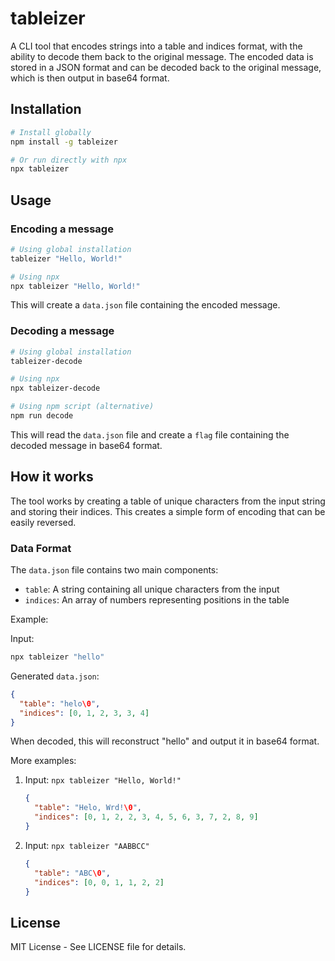 # tableizer

A CLI tool that encodes strings into a table and indices format, with the ability to decode them back to the original message. The encoded data is stored in a JSON format and can be decoded back to the original message, which is then output in base64 format.

## Installation

```bash
# Install globally
npm install -g tableizer

# Or run directly with npx
npx tableizer
```

## Usage

### Encoding a message

```bash
# Using global installation
tableizer "Hello, World!"

# Using npx
npx tableizer "Hello, World!"
```

This will create a `data.json` file containing the encoded message.

### Decoding a message

```bash
# Using global installation
tableizer-decode

# Using npx
npx tableizer-decode

# Using npm script (alternative)
npm run decode
```

This will read the `data.json` file and create a `flag` file containing the decoded message in base64 format.

## How it works

The tool works by creating a table of unique characters from the input string and storing their indices. This creates a simple form of encoding that can be easily reversed.

### Data Format

The `data.json` file contains two main components:
- `table`: A string containing all unique characters from the input
- `indices`: An array of numbers representing positions in the table

Example:

Input:
```bash
npx tableizer "hello"
```

Generated `data.json`:
```json
{
  "table": "helo\0",
  "indices": [0, 1, 2, 3, 3, 4]
}
```

When decoded, this will reconstruct "hello" and output it in base64 format.

More examples:

1. Input: `npx tableizer "Hello, World!"`
   ```json
   {
     "table": "Helo, Wrd!\0",
     "indices": [0, 1, 2, 2, 3, 4, 5, 6, 3, 7, 2, 8, 9]
   }
   ```

2. Input: `npx tableizer "AABBCC"`
   ```json
   {
     "table": "ABC\0",
     "indices": [0, 0, 1, 1, 2, 2]
   }
   ```

## License

MIT License - See LICENSE file for details.